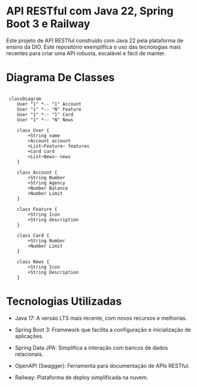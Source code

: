 
# API RESTful com Java 22, Spring Boot 3 e Railway

Este projeto de API RESTful construído com Java 22 pela plataforma de ensino da DIO. Este repositório exemplifica o uso das tecnologias mais recentes para criar uma API robusta, escalável e fácil de manter.

# Diagrama De Classes
```mermaid

 classDiagram
    User "1" *-- "1" Account
    User "1" *-- "N" Feature
    User "1" *-- "1" Card
    User "1" *-- "N" News

    class User {
        +String name
        +Account account
        +List~Feature~ features
        +Card card
        +List~News~ news
    }

    class Account {
        +String Number
        +String Agency
        +Number Balance
        +Number Limit
    }

    class Feature {
        +String Icon
        +String description
    }

    class Card {
        +String Number
        +Number Limit
    }

    class News {
        +String Icon
        +String Description
    }

```

# Tecnologias Utilizadas
* Java 17: A versão LTS mais recente, com novos recursos e melhorias.

* Spring Boot 3: Framework que facilita a configuração e inicialização de aplicações.

* Spring Data JPA: Simplifica a interação com bancos de dados relacionais.

* OpenAPI (Swagger): Ferramenta para documentação de APIs RESTful.

* Railway: Plataforma de deploy simplificada na nuvem.
